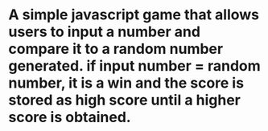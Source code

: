 # A simple javascript game that allows users to input a number and compare it to a random number generated. if input number = random number, it is a win and the score is stored as high score until a higher score is obtained.
